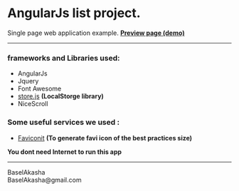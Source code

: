 # AngularJs list project. 
Single page web application example. 
**[Preview page (demo)](https://github.com/baselakasha/angular_List)**
<hr>

###  frameworks and Libraries used: 
* AngularJs
* Jquery
* Font Awesome 
* [store.js](https://github.com/marcuswestin/store.js) **(LocalStorge library)**
* NiceScroll 
### Some useful services we used : 
* [Faviconit](http://faviconit.com) **(To generate favi icon of the best practices size)**

**You dont need Internet to run this app**

<hr>
BaselAkasha <br>
BaselAkasha@gmail.com


